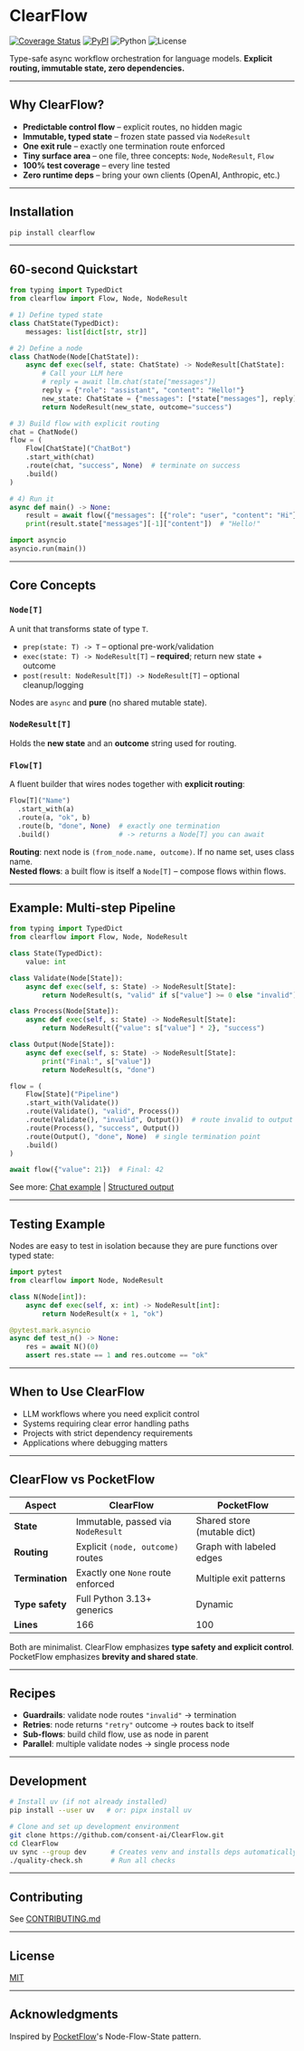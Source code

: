 # ClearFlow

[![Coverage Status](https://coveralls.io/repos/github/consent-ai/ClearFlow/badge.svg?branch=main)](https://coveralls.io/github/consent-ai/ClearFlow?branch=main)
[![PyPI](https://badge.fury.io/py/clearflow.svg)](https://pypi.org/project/clearflow/)
![Python](https://img.shields.io/badge/Python-3.13%2B-blue)
![License](https://img.shields.io/badge/License-MIT-yellow)

Type-safe async workflow orchestration for language models. **Explicit routing, immutable state, zero dependencies.**

---

## Why ClearFlow?

- **Predictable control flow** – explicit routes, no hidden magic  
- **Immutable, typed state** – frozen state passed via `NodeResult`  
- **One exit rule** – exactly one termination route enforced  
- **Tiny surface area** – one file, three concepts: `Node`, `NodeResult`, `Flow`  
- **100% test coverage** – every line tested  
- **Zero runtime deps** – bring your own clients (OpenAI, Anthropic, etc.)  

---

## Installation

```bash
pip install clearflow
```

---

## 60-second Quickstart

```python
from typing import TypedDict
from clearflow import Flow, Node, NodeResult

# 1) Define typed state
class ChatState(TypedDict):
    messages: list[dict[str, str]]

# 2) Define a node
class ChatNode(Node[ChatState]):
    async def exec(self, state: ChatState) -> NodeResult[ChatState]:
        # Call your LLM here
        # reply = await llm.chat(state["messages"])
        reply = {"role": "assistant", "content": "Hello!"}
        new_state: ChatState = {"messages": [*state["messages"], reply]}
        return NodeResult(new_state, outcome="success")

# 3) Build flow with explicit routing
chat = ChatNode()
flow = (
    Flow[ChatState]("ChatBot")
    .start_with(chat)
    .route(chat, "success", None)  # terminate on success
    .build()
)

# 4) Run it
async def main() -> None:
    result = await flow({"messages": [{"role": "user", "content": "Hi"}]})
    print(result.state["messages"][-1]["content"])  # "Hello!"

import asyncio
asyncio.run(main())
```

---

## Core Concepts

### `Node[T]`

A unit that transforms state of type `T`.

- `prep(state: T) -> T` – optional pre-work/validation  
- `exec(state: T) -> NodeResult[T]` – **required**; return new state + outcome  
- `post(result: NodeResult[T]) -> NodeResult[T]` – optional cleanup/logging  

Nodes are `async` and **pure** (no shared mutable state).

### `NodeResult[T]`

Holds the **new state** and an **outcome** string used for routing.

### `Flow[T]`

A fluent builder that wires nodes together with **explicit routing**:

```python
Flow[T]("Name")
  .start_with(a)
  .route(a, "ok", b)
  .route(b, "done", None)  # exactly one termination
  .build()                 # -> returns a Node[T] you can await
```

**Routing**: next node is `(from_node.name, outcome)`. If no name set, uses class name.  
**Nested flows**: a built flow is itself a `Node[T]` – compose flows within flows.

---

## Example: Multi-step Pipeline

```python
from typing import TypedDict
from clearflow import Flow, Node, NodeResult

class State(TypedDict):
    value: int

class Validate(Node[State]):
    async def exec(self, s: State) -> NodeResult[State]:
        return NodeResult(s, "valid" if s["value"] >= 0 else "invalid")

class Process(Node[State]):
    async def exec(self, s: State) -> NodeResult[State]:
        return NodeResult({"value": s["value"] * 2}, "success")

class Output(Node[State]):
    async def exec(self, s: State) -> NodeResult[State]:
        print("Final:", s["value"])
        return NodeResult(s, "done")

flow = (
    Flow[State]("Pipeline")
    .start_with(Validate())
    .route(Validate(), "valid", Process())
    .route(Validate(), "invalid", Output())  # route invalid to output
    .route(Process(), "success", Output())
    .route(Output(), "done", None)  # single termination point
    .build()
)

await flow({"value": 21})  # Final: 42
```

See more: [Chat example](examples/chat/) | [Structured output](examples/structured_output/)

---

## Testing Example

Nodes are easy to test in isolation because they are pure functions over typed state:

```python
import pytest
from clearflow import Node, NodeResult

class N(Node[int]):
    async def exec(self, x: int) -> NodeResult[int]:
        return NodeResult(x + 1, "ok")

@pytest.mark.asyncio
async def test_n() -> None:
    res = await N()(0)
    assert res.state == 1 and res.outcome == "ok"
```

---

## When to Use ClearFlow

- LLM workflows where you need explicit control  
- Systems requiring clear error handling paths  
- Projects with strict dependency requirements  
- Applications where debugging matters  

---

## ClearFlow vs PocketFlow

| Aspect | ClearFlow | PocketFlow |
|--------|-----------|------------|
| **State** | Immutable, passed via `NodeResult` | Shared store (mutable dict) |
| **Routing** | Explicit `(node, outcome)` routes | Graph with labeled edges |
| **Termination** | Exactly one `None` route enforced | Multiple exit patterns |
| **Type safety** | Full Python 3.13+ generics | Dynamic |
| **Lines** | 166 | 100 |

Both are minimalist. ClearFlow emphasizes **type safety and explicit control**. PocketFlow emphasizes **brevity and shared state**.

---

## Recipes

- **Guardrails**: validate node routes `"invalid"` → termination  
- **Retries**: node returns `"retry"` outcome → routes back to itself  
- **Sub-flows**: build child flow, use as node in parent  
- **Parallel**: multiple validate nodes → single process node  

---

## Development

```bash
# Install uv (if not already installed)
pip install --user uv   # or: pipx install uv

# Clone and set up development environment
git clone https://github.com/consent-ai/ClearFlow.git
cd ClearFlow
uv sync --group dev      # Creates venv and installs deps automatically
./quality-check.sh       # Run all checks
```

---

## Contributing

See [CONTRIBUTING.md](CONTRIBUTING.md)

---

## License

[MIT](LICENSE)

---

## Acknowledgments

Inspired by [PocketFlow](https://github.com/The-Pocket/PocketFlow)'s Node-Flow-State pattern.
